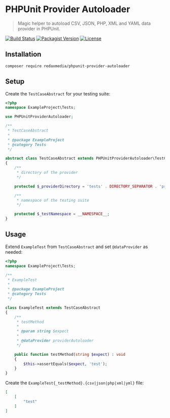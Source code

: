 PHPUnit Provider Autoloader
===========================

> Magic helper to autoload CSV, JSON, PHP, XML and YAML data provider in PHPUnit.

[![Build Status](https://img.shields.io/github/workflow/status/redaxmedia/phpunit-provider-autoloader/ci.svg)](https://github.com/redaxmedia/phpunit-provider-autoloader/actions?query=workflow:ci)
[![Packagist Version](https://img.shields.io/packagist/v/redaxmedia/phpunit-provider-autoloader.svg)](https://packagist.org/packages/redaxmedia/phpunit-provider-autoloader)
[![License](https://img.shields.io/packagist/l/redaxmedia/phpunit-provider-autoloader.svg)](https://packagist.org/packages/redaxmedia/phpunit-provider-autoloader)


Installation
------------

```
composer require redaxmedia/phpunit-provider-autoloader
```


Setup
-----

Create the `TestCaseAbstract` for your testing suite:

```php
<?php
namespace ExampleProject\Tests;

use PHPUnitProviderAutoloader;

/**
 * TestCaseAbstract
 *
 * @package ExampleProject
 * @category Tests
 */

abstract class TestCaseAbstract extends PHPUnitProviderAutoloader\TestCaseAbstract
{
	/**
	 * directory of the provider
	 */

	protected $_providerDirectory = 'tests' . DIRECTORY_SEPARATOR . 'provider';

	/**
	 * namespace of the testing suite
	 */

	protected $_testNamespace = __NAMESPACE__;
}
```


Usage
-----

Extend `ExampleTest` from `TestCaseAbstract` and set `@dataProvider` as needed:

```php
<?php
namespace ExampleProject\Tests;

/**
 * ExampleTest
 *
 * @package ExampleProject
 * @category Tests
 */

class ExampleTest extends TestCaseAbstract
{
	/**
	 * testMethod
	 *
	 * @param string $expect
	 *
	 * @dataProvider providerAutoloader
	 */

	public function testMethod(string $expect) : void
	{
		$this->assertEquals($expect, 'test');
	}
}
```

Create the `ExampleTest{_testMethod}.{csv|json|php|xml|yml}` file:

```json
[
	[
		"test"
	]
]
```
